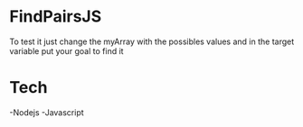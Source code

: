 # FindPairsJS


To test it just change the myArray with the possibles values and in the target variable put your goal to find it


# Tech

-Nodejs
-Javascript
